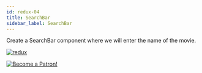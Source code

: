 ```yaml
---
id: redux-04
title: SearchBar
sidebar_label: SearchBar
---
```


Create a SearchBar component where we will enter the name of the movie.

[![redux](/img/redux/04.gif)](https://youtu.be/jkKukSinD2I)

[![Become a Patron!](/img/logo/patreon.jpg)](https://www.patreon.com/bePatron?u=31769291)

